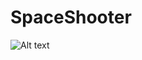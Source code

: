 # SpaceShooter 

![Alt text](https://github.com/sabssilva/spaceshooterblob/Screenshots/master/screenshot.png "screenshot")
